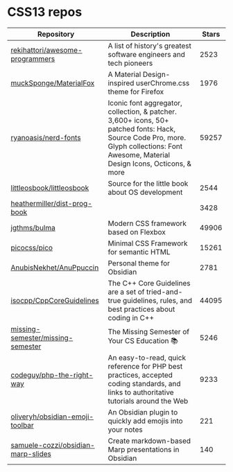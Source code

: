 # CSS13 repos

| Repository                                                                                  | Description                                                                                                                                                                           | Stars |
| ------------------------------------------------------------------------------------------- | ------------------------------------------------------------------------------------------------------------------------------------------------------------------------------------- | ----- |
| [rekihattori/awesome-programmers](https://github.com/rekihattori/awesome-programmers)       | A list of history's greatest software engineers and tech pioneers                                                                                                                     | 2523  |
| [muckSponge/MaterialFox](https://github.com/muckSponge/MaterialFox)                         | A Material Design-inspired userChrome.css theme for Firefox                                                                                                                           | 1976  |
| [ryanoasis/nerd-fonts](https://github.com/ryanoasis/nerd-fonts)                             | Iconic font aggregator, collection, & patcher. 3,600+ icons, 50+ patched fonts: Hack, Source Code Pro, more. Glyph collections: Font Awesome, Material Design Icons, Octicons, & more | 59257 |
| [littleosbook/littleosbook](https://github.com/littleosbook/littleosbook)                   | Source for the little book about OS development                                                                                                                                       | 2544  |
| [heathermiller/dist-prog-book](https://github.com/heathermiller/dist-prog-book)             |                                                                                                                                                                                       | 3428  |
| [jgthms/bulma](https://github.com/jgthms/bulma)                                             | Modern CSS framework based on Flexbox                                                                                                                                                 | 49906 |
| [picocss/pico](https://github.com/picocss/pico)                                             | Minimal CSS Framework for semantic HTML                                                                                                                                               | 15261 |
| [AnubisNekhet/AnuPpuccin](https://github.com/AnubisNekhet/AnuPpuccin)                       | Personal theme for Obsidian                                                                                                                                                           | 2781  |
| [isocpp/CppCoreGuidelines](https://github.com/isocpp/CppCoreGuidelines)                     | The C++ Core Guidelines are a set of tried-and-true guidelines, rules, and best practices about coding in C++                                                                         | 44095 |
| [missing-semester/missing-semester](https://github.com/missing-semester/missing-semester)   | The Missing Semester of Your CS Education 📚                                                                                                                                          | 5246  |
| [codeguy/php-the-right-way](https://github.com/codeguy/php-the-right-way)                   | An easy-to-read, quick reference for PHP best practices, accepted coding standards, and links to authoritative tutorials around the Web                                               | 9233  |
| [oliveryh/obsidian-emoji-toolbar](https://github.com/oliveryh/obsidian-emoji-toolbar)       | An Obsidian plugin to quickly add emojis into your notes                                                                                                                              | 221   |
| [samuele-cozzi/obsidian-marp-slides](https://github.com/samuele-cozzi/obsidian-marp-slides) | Create markdown-based Marp presentations in Obsidian                                                                                                                                  | 140   |
